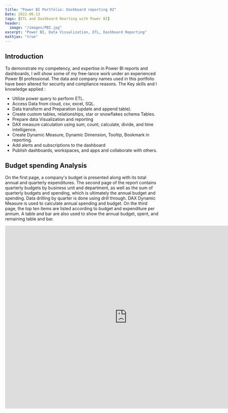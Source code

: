 ```yaml
---
title: "Power BI Portfolio: Dashboard reporting 02"
Date: 2022-06-13
tags: [ETL and Dashboard Reorting with Power BI]
header:
  image: "/images/PBI.jpg"
excerpt: "Power BI, Data Visualization, ETL, Dashboard Reporting"
mathjax: "true"
---
```


## Introduction
To demonstrate my competency, and expertise in Power BI reports and dashboards, I will show some of my free-lance work under an experienced Power BI professional. The data and company names used in this portfolio have been altered for security and compliance reasons.
The Key skills and l knowledge applied :  
- Utilize power query to perform ETL.
- Access Data from cloud, csv, excel, SQL.
- Data transform and Preparation (update and append table).
- Create custom tables, relationships, star or snowflakes schema Tables.
- Prepare data Visualization and reporting 
- DAX measure calculation using sum, count, calculate, divide, and time intelligence.
- Create Dynamic Measure, Dynamic Dimension, Tooltip, Bookmark in reporting. 
- Add alerts and subscriptions to the dashboard
- Publish dashboards, workspaces, and apps and collaborate with others.

## Budget spending Analysis
On the first page, a company's budget is presented along with its total annual and quarterly expenditures. The second page of the report contains quarterly budgets by business unit and department, as well as the sum of quarterly budgets and spending, which is ultimately the annual budget and spending. Data drilling by quarter is done using drill through. DAX Dynamic Measure is used to calculate annual spending and budget. On the third page, the top ten items are listed according to budget and expenditure per annum. A table and bar are also used to show the annual budget, spent, and remaining table and bar.


<iframe width="800" height="600" src=" https://app.powerbi.com/view?r=eyJrIjoiY2Q0OGJlYzYtNTg2Ny00MzhhLWEzMjItNjk1MzBlMzFhNTFmIiwidCI6ImRjZTdlZTY5LTNjOTYtNGEzMi05ZmMwLWUzMjc3YTllMTAxYiIsImMiOjEwfQ%3D%3D&pageName=ReportSection60a74daab89e80c85add" frameborder="0" allowFullScreen="true"></iframe>


